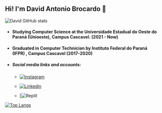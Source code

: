 
## Hi! I'm David Antonio Brocardo 👋

![David GitHub stats](https://github-readme-stats.vercel.app/api?username=DavidBrocardo&show_icons=true&theme=dracula&count_private=true)

* #### Studying Computer Science at the Universidade Estadual do Oeste do Paraná (Unioeste), Campus Cascavel. (2021 - Now)

* #### Graduated in Computer Technician by Instituto Federal do Paraná (IFPR) , Campus Cascavel  (2017-2020)

* ##### **Social media links and accounts:**

  - [![Instagram](https://img.shields.io/badge/Instagram-E4405F?style=for-the-badge&logo=instagram&logoColor=white)](https://www.instagram.com/brocardo_david/)

  - [![Linkedin](https://img.shields.io/badge/LinkedIn-0077B5?style=for-the-badge&logo=linkedin&logoColor=white)](https://www.linkedin.com/in/david-antonio-brocardo-8712bb1b6/)
  
  - [![Replit](https://replit.com/@DavidBrocardo)

[![Top Langs](https://github-readme-stats.vercel.app/api/top-langs/?username=DavidBrocardo&langs_count=8)](https://github.com/DavidBrocardo/github-readme-stats)
